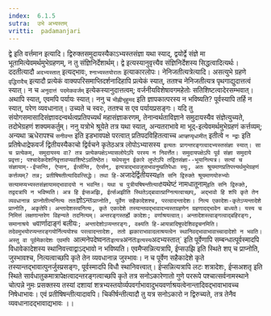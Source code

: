 ```yaml
---
index:  6.1.5
sutra:  उभे अभ्यस्तम्
vritti:  padamanjari
---
```


द्वे इति वर्त्तमान इत्यादि। द्विरुक्तसमुदायस्यैकाऽभ्यस्तसंज्ञा यथा स्याद्, द्वयोर्द्वे संज्ञे मा भूतामित्येवमर्थमुभेग्रहणम्, न तु संज्ञिनिर्देशार्थम्। द्वे इत्यस्यानुवृत्त्यैव संज्ञिनिर्देशस्य सिद्धत्वादित्यर्थः। ददतीत्यादौ `अदभ्यस्तात्` इत्यद्भावः, `श्नाभ्यस्तयोरातः` इत्याकारलोपः।
नेनिजतीत्यत्रेत्यादि। असत्युभे ग्रहणे `वृद्धिरादैच्` इत्यादौ प्रत्येकं वाक्यपरिसमाप्तिदर्शनादिहापि प्रत्येकं स्यात्, ततश्च नेनिजतीत्यत्र पृथगाद्युदात्तत्वं स्यात्। न च `अनुदात्तं पदमेकवर्जम्` इत्येकस्यानुदात्तत्वम्; वर्जनीयविशेषावगमहेतोः सतिशिष्टत्वादेरसम्भवात्। अथापि स्यात्, एवमपि पर्यायः स्यात्। ननु च `भीह्नीभृहुमद` इति ज्ञापकात्परस्य न भविष्यति? पूर्वस्यापि तर्हि न स्यात्, परेण व्यवधानात्। उच्यते च स्वरः, ततश्च स एव पर्यायप्रसङ्गः।
यदि तु संयोगसमासादिसंज्ञावदन्वर्थत्वप्रतिपच्यर्थं महासंज्ञाकरणम्, तेनान्वर्थताविज्ञाने समुदायस्यैव संज्ञेत्युच्यते, तदोभेग्रहणं शक्यमकर्तुम्। ननु यत्रोभे श्रूयेते तत्र यथा स्यात्, अन्यतराभावे मा भूद्-इत्येवमर्थमुभेग्रहणं कर्त्तव्यम्; अन्यथा ऋधेरापश्च `सनीवन्त` इति इडभावपक्षे परत्वात् प्रतिपदविहितत्वाच्च `आप्ज्ञप्यृधामीत्` इतीत्वे `न न्द्राः` इति प्रतिषेधाद्रेफवर्जं द्वितीयस्यैकाचो द्विर्वचने कृतेठअत्र लोपोऽभ्यासस्य` इत्यतः प्रागन्तरङ्गत्वादभ्यस्तसंज्ञा स्यात्। सा च प्रत्येकम्, समुदायस्य वा? तत्र प्रत्येकपक्षेऽभ्यासलोपेऽपि परस्य न निवर्त्तेत। समुदायपक्षेऽपि पूर्व संज्ञा समुदाये प्रवृत्ता; पश्चादेकदेशनिवृत्तावप्यवशिष्टेऽवतिष्ठेत। यथेयसुन ईकारे लुप्तेऽपि तद्वितसंज्ञा--भूयानित्यत्र। सत्यां च संज्ञायाम्--ईप्सन्ति, ऐप्सन्, ईर्त्सन्ति, ऐर्त्सन्, इत्यत्राद्भावजुसभावनुम्प्रतिपेधाः स्युः, अतः श्रूयमाणप्रतिपत्त्यर्थमुभेग्रहणं कर्त्तव्यम्? तन्न; प्रतीषिषतीत्यादिवत्सिद्धेः। तथा हि-`अजादेर्द्वितीयस्य` इति सनि द्विरुक्ते श्रूयमाणयोरुभ्योः सत्यामप्यभ्यस्तसंज्ञायामद्भावादयो न भवन्ति। यथा च पुत्रीयषिषन्तीत्यादौ `यथेष्टं नामधातूनाम्` इति सनि द्विरुक्ते, तद्वदत्रापि न भविष्यति। अत्र हि ईप्सअझि, ईर्त्सअझीति स्थितेऽद्बावात्प्राग्नित्यत्वाच्छप्, अद्भावो हि शपि कृते तेन व्यवधानान्न प्राप्नोतीत्यनित्यः ततः `ज्ञोऽन्तः` प्राप्नोति, पूर्वेण सहैकादेशश्च, परत्वादन्तादेशः। नित्य एकादेशः-कृतेऽप्यन्तादेशे प्राप्नोति, अकृतेपि। अन्तादेशस्त्वनित्यः, कृते एकादेशे तस्यान्तवद्भावादभ्यस्तग्रहणेन ग्रहणादद्भावेन बाध्यते। यस्य च निमित्तं लक्षणान्तरेण विहन्यते तदनित्यम्। अन्तरङ्गस्तर्ह्ये कादेशः; वर्णाश्रयत्वात्। अन्तादेशस्त्वाङ्गत्वाद्बहिरङ्गः, समानाश्रये च `वार्णादाङ्गं बलीयः`; अन्तादेशोऽप्यन्तरङ्गः, वक्ष्यति हि-आयन्नादिषूपदेशिवद्वचनमिति। तदेवमुभयोरप्यन्तरङ्गयोर्नित्ययोश्च परत्वादन्तादेशः, ततो झकाराभावादलाश्रयत्वेन स्थानिवद्भावाभावाच्चादादेशो न भवति।
अस्तु वा पूर्वमेकादेशः एवमपि `आत्मनेपदेष्वनतः` इत्यत्र `अनतः` इत्यस्य `अदभ्यस्तात्` इति पूर्वेणापि सम्बन्धात्पूर्वस्मादपि विधावेकादेशस्य स्थानिवत्त्वाद्वाऽद्भावो न भविष्यति। एवमैप्सन्नित्यत्रापि, ईप्सउझि इति स्थिते शप् च प्राप्नोति, जुस्भावश्च, नित्यत्वाच्छपि कृते तेन व्यवधानान्न जुस्भावः। न च पूर्वेण सहैकादेशे कृते तस्यान्तद्भावात्पुनर्जुस्प्रसङ्गः, पूर्वस्मादपि विधौ स्थानिवत्त्वात्। ईप्सन्नित्यत्रापि लटः शत्रादेशः, ईप्सअशतृ इति स्थिते सार्वधातुकमात्रापेक्षत्वादन्तरङ्गत्वाच्छपि कृते तत्र सनोऽकारेणातो गुणे पररूपे पश्चात्सर्वनामस्थाने चोत्पन्ने नुमः प्रसक्तस्य तस्यां दशायां शत्रभ्यस्तयोर्व्यपवर्गाभावादुभयवर्णाश्रयत्वेनान्तादिवद्भावाभावच्च निषेधाभावः। एवं प्रतीषिषन्तीत्यादावपि। चिकीर्षन्तीत्यादौ तु यत्र सनोऽकारो न द्विरुच्यते, तत्र तेनैव व्यवधानादद्भावाद्यभावः ।।

